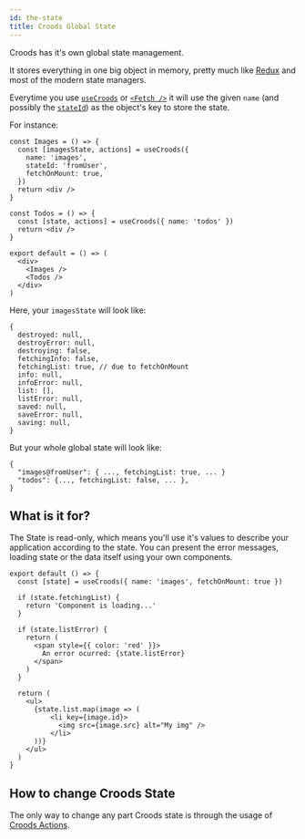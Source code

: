 ```yaml
---
id: the-state
title: Croods Global State
---
```


Croods has it's own global state management.

It stores everything in one big object in memory, pretty much like [Redux](https://redux.js.org/) and most of the modern state managers.

Everytime you use [`useCroods`](/docs/use-croods-api) or [`<Fetch />`](/docs/fetch-api) it will use the given `name` (and possibly the [`stateId`](/docs/use-croods-api#stateid)) as the object's key to store the state.

For instance:

```
const Images = () => {
  const [imagesState, actions] = useCroods({
    name: 'images',
    stateId: 'fromUser',
    fetchOnMount: true,
  })
  return <div />
}

const Todos = () => {
  const [state, actions] = useCroods({ name: 'todos' })
  return <div />
}

export default = () => (
  <div>
    <Images />
    <Todos />
  </div>
)
```

Here, your `imagesState` will look like:

```
{
  destroyed: null,
  destroyError: null,
  destroying: false,
  fetchingInfo: false,
  fetchingList: true, // due to fetchOnMount
  info: null,
  infoError: null,
  list: [],
  listError: null,
  saved: null,
  saveError: null,
  saving: null,
}
```

But your whole global state will look like:

```
{
  "images@fromUser": { ..., fetchingList: true, ... }
  "todos": {..., fetchingList: false, ... },
}
```

## What is it for?

The State is read-only, which means you'll use it's values to describe your application according to the state. You can present the error messages, loading state or the data itself using your own components.

```
export default () => {
  const [state] = useCroods({ name: 'images', fetchOnMount: true })

  if (state.fetchingList) {
    return 'Component is loading...'
  }

  if (state.listError) {
    return (
      <span style={{ color: 'red' }}>
        An error ocurred: {state.listError}
      </span>
    )
  }

  return (
    <ul>
      {state.list.map(image => (
          <li key={image.id}>
            <img src={image.src} alt="My img" />
          </li>
      ))}
    </ul>
  )
}
```

## How to change Croods State

The only way to change any part Croods state is through the usage of [Croods Actions](/docs/the-actions).
